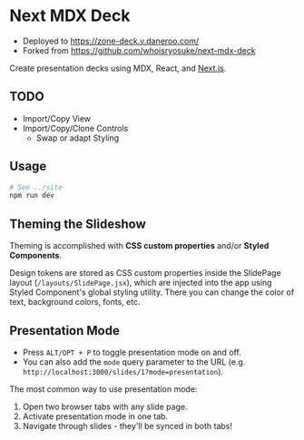 # Next MDX Deck

- Deployed to <https://zone-deck.v.daneroo.com/>
- Forked from <https://github.com/whoisryosuke/next-mdx-deck>

Create presentation decks using MDX, React, and [Next.js](https://nextjs.org/).

## TODO

- Import/Copy View
- Import/Copy/Clone Controls
  - Swap or adapt Styling

## Usage

```bash
# See ../site
npm run dev
```

## Theming the Slideshow

Theming is accomplished with **CSS custom properties** and/or **Styled Components**.

Design tokens are stored as CSS custom properties inside the SlidePage layout (`/layouts/SlidePage.jsx`), which are injected into the app using Styled Component's global styling utility. There you can change the color of text, background colors, fonts, etc.

## Presentation Mode

- Press `ALT/OPT + P` to toggle presentation mode on and off.
- You can also add the `mode` query parameter to the URL (e.g. `http://localhost:3000/slides/1?mode=presentation`).

The most common way to use presentation mode:

1. Open two browser tabs with any slide page.
2. Activate presentation mode in one tab.
3. Navigate through slides - they'll be synced in both tabs!
